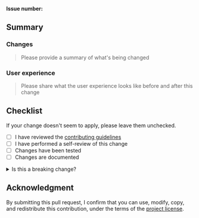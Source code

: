 <!-- markdownlint-disable MD041 MD043 -->
**Issue number:**

## Summary

### Changes

> Please provide a summary of what's being changed

### User experience

> Please share what the user experience looks like before and after this change

## Checklist

If your change doesn't seem to apply, please leave them unchecked.

* [ ] I have reviewed the [contributing guidelines](https://github.com/awslabs/mcp/blob/main/CONTRIBUTING.md)
* [ ] I have performed a self-review of this change
* [ ] Changes have been tested
* [ ] Changes are documented

<details>
<summary>Is this a breaking change?</summary>

**RFC issue number**:

Checklist:

* [ ] Migration process documented
* [ ] Implement warnings (if it can live side by side)

</details>

## Acknowledgment

By submitting this pull request, I confirm that you can use, modify, copy, and redistribute this contribution, under the terms of the [project license](https://github.com/awslabs/mcp/blob/main/LICENSE).